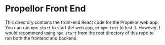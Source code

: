 # Propellor Front End

This directory contains the front-end React code for the Propellor web app. You can
run `npm start` to start the web app, or `npm test` to test it. However, I would recommend using `npm start` from the root directory of this repo to run both the frontend and backend.